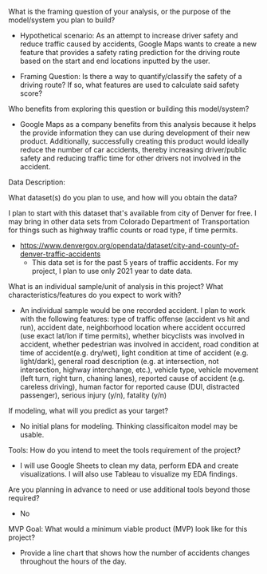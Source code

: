 What is the framing question of your analysis, or the purpose of the model/system you plan to build?
+ Hypothetical scenario: As an attempt to increase driver safety and reduce traffic caused by accidents, Google Maps wants to create a new feature that provides a safety rating prediction for the driving route based on the start and end locations inputted by the user.

+ Framing Question: Is there a way to quantify/classify the safety of a driving route? If so, what features are used to calculate said safety score?

Who benefits from exploring this question or building this model/system?
+ Google Maps as a company benefits from this analysis because it helps the provide information they can use during development of their new product. Additionally, successfully creating this product would ideally reduce the number of car accidents, thereby increasing driver/public safety and reducing traffic time for other drivers not involved in the accident.

Data Description:

What dataset(s) do you plan to use, and how will you obtain the data?

I plan to start with this dataset that's available from city of Denver for free. I may bring in other data sets from Colorado Department of Transportation for things such as highway traffic counts or road type, if time permits.
+ https://www.denvergov.org/opendata/dataset/city-and-county-of-denver-traffic-accidents
    + This data set is for the past 5 years of traffic accidents. For my project, I plan to use only 2021 year to date      data.


What is an individual sample/unit of analysis in this project? What characteristics/features do you expect to work with?
+ An individual sample would be one recorded accident. I plan to work with the following features: type of traffic offense (accident vs hit and run), accident date, neighborhood location where accident occurred (use exact lat/lon if time permits), whether bicyclists was involved in accident, whether pedestrian was involved in accident, road condition at time of accident(e.g. dry/wet), light condition at time of accident (e.g. light/dark), general road description (e.g. at intersection, not intersection, highway interchange, etc.), vehicle type, vehicle movement (left turn, right turn, chaning lanes), reported cause of accident (e.g. careless driving), human factor for reported cause (DUI, distracted passenger), serious injury (y/n), fatality (y/n)

If modeling, what will you predict as your target?
+ No initial plans for modeling. Thinking classificaiton model may be usable.

Tools:
How do you intend to meet the tools requirement of the project?
+ I will use Google Sheets to clean my data, perform EDA and create visualizations. I will also use Tableau to visualize my EDA findings.

Are you planning in advance to need or use additional tools beyond those required?
+ No

MVP Goal:
What would a minimum viable product (MVP) look like for this project?
+ Provide a line chart that shows how the number of accidents changes throughout the hours of the day.


```python

```
